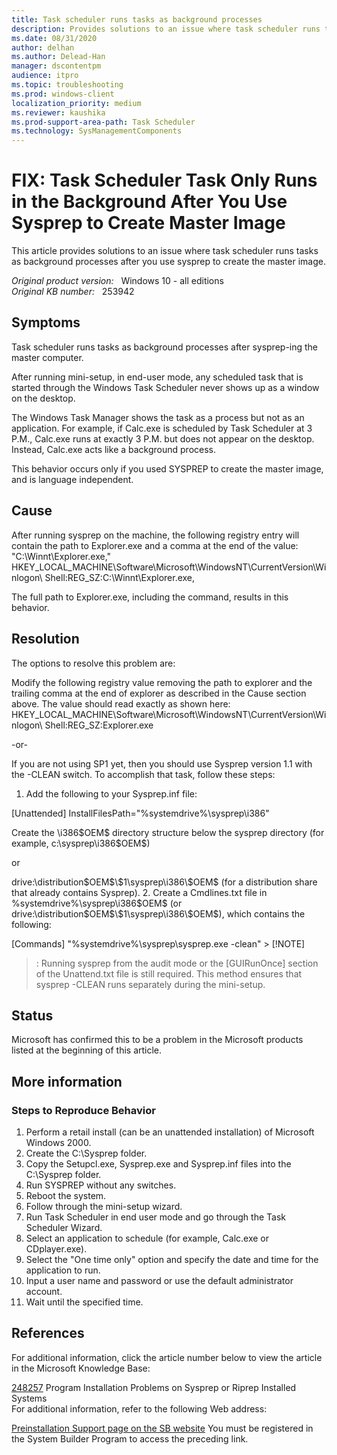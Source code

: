 ```yaml
---
title: Task scheduler runs tasks as background processes
description: Provides solutions to an issue where task scheduler runs tasks as background processes after you use sysprep to create the master image.
ms.date: 08/31/2020
author: delhan
ms.author: Delead-Han
manager: dscontentpm
audience: itpro
ms.topic: troubleshooting
ms.prod: windows-client
localization_priority: medium
ms.reviewer: kaushika
ms.prod-support-area-path: Task Scheduler
ms.technology: SysManagementComponents
---
```

# FIX: Task Scheduler Task Only Runs in the Background After You Use Sysprep to Create Master Image

This article provides solutions to an issue where task scheduler runs tasks as background processes after you use sysprep to create the master image.

_Original product version:_ &nbsp; Windows 10 - all editions  
_Original KB number:_ &nbsp; 253942

## Symptoms

Task scheduler runs tasks as background processes after sysprep-ing the master computer.

After running mini-setup, in end-user mode, any scheduled task that is started through the Windows Task Scheduler never shows up as a window on the desktop.

The Windows Task Manager shows the task as a process but not as an application. For example, if Calc.exe is scheduled by Task Scheduler at 3 P.M., Calc.exe runs at exactly 3 P.M. but does not appear on the desktop. Instead, Calc.exe acts like a background process.

This behavior occurs only if you used SYSPREP to create the master image, and is language independent.

## Cause

After running sysprep on the machine, the following registry entry will contain the path to Explorer.exe and a comma at the end of the value: "C:\Winnt\Explorer.exe,"
HKEY_LOCAL_MACHINE\Software\Microsoft\WindowsNT\CurrentVersion\Winlogon\ Shell:REG_SZ:C:\Winnt\Explorer.exe, 

The full path to Explorer.exe, including the command, results in this behavior.

## Resolution

The options to resolve this problem are:

Modify the following registry value removing the path to explorer and the trailing comma at the end of explorer as described in the Cause section above. The value should read exactly as shown here: HKEY_LOCAL_MACHINE\Software\Microsoft\WindowsNT\CurrentVersion\Winlogon\ Shell:REG_SZ:Explorer.exe 

-or-

If you are not using SP1 yet, then you should use Sysprep version 1.1 with the -CLEAN switch. To accomplish that task, follow these steps:
1. Add the following to your Sysprep.inf file:

[Unattended]
 InstallFilesPath="%systemdrive%\sysprep\i386" 

Create the \i386\$OEM$ directory structure below the sysprep directory (for example, c:\sysprep\i386\$OEM$)

or

drive:\distribution\$OEM$\$1\sysprep\i386\$OEM$ (for a distribution share that already contains Sysprep).
2. Create a Cmdlines.txt file in %systemdrive%\sysprep\i386\$OEM$
(or drive:\distribution\$OEM$\$1\sysprep\i386\$OEM$), which contains the following:

[Commands]
 "%systemdrive%\sysprep\sysprep.exe -clean" > [!NOTE]
> : Running sysprep from the audit mode or the [GUIRunOnce] section of the Unattend.txt file is still required. This method ensures that sysprep -CLEAN runs separately during the mini-setup.

## Status

Microsoft has confirmed this to be a problem in the Microsoft products listed at the beginning of this article.

## More information

### Steps to Reproduce Behavior


1. Perform a retail install (can be an unattended installation) of Microsoft Windows 2000.
2. Create the C:\Sysprep folder.
3. Copy the Setupcl.exe, Sysprep.exe and Sysprep.inf files into the C:\Sysprep folder.
4. Run SYSPREP without any switches.
5. Reboot the system.
6. Follow through the mini-setup wizard.
7. Run Task Scheduler in end user mode and go through the Task Scheduler Wizard.
8. Select an application to schedule (for example, Calc.exe or CDplayer.exe).
9. Select the "One time only" option and specify the date and time for the application to run.
10. Input a user name and password or use the default administrator account.
11. Wait until the specified time.

## References

For additional information, click the article number below to view the article in the Microsoft Knowledge Base:

[248257](/EN-US/help/248257) Program Installation Problems on Sysprep or Riprep Installed Systems  
For additional information, refer to the following Web address:

[Preinstallation Support page on the SB website](https://oem.microsoft.com) 
You must be registered in the System Builder Program to access the preceding link.
